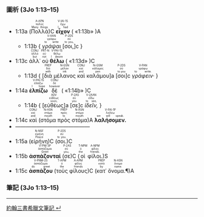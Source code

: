 ### 圖析 (3Jo 1:13–15)

- <rt>1:13a</rt> (<RUBY><ruby><ruby>Πολλὰ<rt>Many things</rt></ruby><rt>πολύς</rt></ruby><rt>A-APN</rt></RUBY>)C <RUBY><ruby><ruby><strong>εἶχον</strong><rt>I had</rt></ruby><rt>ἔχω</rt></ruby><rt>V-IAI-1S</rt></RUBY> ( «<rt>1:13b</rt>» )A
	- <rt>1:13b</rt> { <RUBY><ruby><ruby><em>γράψαι</em><rt>to write</rt></ruby><rt>γράφω</rt></ruby><rt>V-AAN</rt></RUBY> <rt>[</rt><RUBY><ruby><ruby>σοι,<rt>to you,</rt></ruby><rt>σύ</rt></ruby><rt>P-2DS</rt></RUBY><rt>]c</rt> }
- <rt>1:13c</rt> <RUBY><ruby><ruby>ἀλλ᾽<rt>but</rt></ruby><rt>ἀλλά</rt></ruby><rt>CONJ</rt></RUBY> <RUBY><ruby><ruby>οὐ<rt>not</rt></ruby><rt>οὐ</rt></ruby><rt>PRT-N</rt></RUBY> <RUBY><ruby><ruby><strong>θέλω</strong><rt>I desire</rt></ruby><rt>θέλω</rt></ruby><rt>V-PAI-1S</rt></RUBY> ( «<rt>1:13d</rt>» )C
	- <rt>1:13d</rt> { <rt>[</rt><RUBY><ruby><ruby>διὰ<rt>with</rt></ruby><rt>διά</rt></ruby><rt>PREP</rt></RUBY> <RUBY><ruby><ruby>μέλανος<rt>ink</rt></ruby><rt>μέλαν</rt></ruby><rt>N-GSN</rt></RUBY> <RUBY><ruby><ruby>καὶ<rt>and</rt></ruby><rt>καί</rt></ruby><rt>CONJ</rt></RUBY> <RUBY><ruby><ruby>καλάμου<rt>pen</rt></ruby><rt>κάλαμος</rt></ruby><rt>N-GSM</rt></RUBY><rt>]a</rt> <rt>[</rt><RUBY><ruby><ruby>σοι<rt>to you</rt></ruby><rt>σύ</rt></ruby><rt>P-2DS</rt></RUBY><rt>]c</rt> <RUBY><ruby><ruby><em>γράφειν·</em><rt>to write.</rt></ruby><rt>γράφω</rt></ruby><rt>V-PAN</rt></RUBY> }
- <rt>1:14a</rt> <RUBY><ruby><ruby><strong>ἐλπίζω</strong><rt>I hope</rt></ruby><rt>ἐλπίζω</rt></ruby><rt>V-PAI-1S</rt></RUBY> <RUBY><ruby><ruby>δὲ<rt>however</rt></ruby><rt>δέ</rt></ruby><rt>CONJ</rt></RUBY> ( «<rt>1:14b</rt>» )C
	- <rt>1:14b</rt> { <rt>[</rt><RUBY><ruby><ruby>εὐθέως<rt>soon,</rt></ruby><rt>εὐθέως</rt></ruby><rt>ADV</rt></RUBY><rt>]a</rt> <rt>[</rt><RUBY><ruby><ruby>σε<rt>you</rt></ruby><rt>σύ</rt></ruby><rt>P-2AS</rt></RUBY><rt>]c</rt> <RUBY><ruby><ruby><em>ἰδεῖν,</em><rt>to see,</rt></ruby><rt>εἴδω</rt></ruby><rt>V-2AAN</rt></RUBY> }
- <rt>1:14c</rt> <RUBY><ruby><ruby>καὶ<rt>and</rt></ruby><rt>καί</rt></ruby><rt>CONJ</rt></RUBY> (<RUBY><ruby><ruby>στόμα<rt>mouth</rt></ruby><rt>στόμα</rt></ruby><rt>N-ASN</rt></RUBY> <RUBY><ruby><ruby>πρὸς<rt>to</rt></ruby><rt>πρός</rt></ruby><rt>PREP</rt></RUBY> <RUBY><ruby><ruby>στόμα<rt>mouth</rt></ruby><rt>στόμα</rt></ruby><rt>N-ASN</rt></RUBY>)A <RUBY><ruby><ruby><strong>λαλήσομεν.</strong><rt>we will speak.</rt></ruby><rt>λαλέω</rt></ruby><rt>V-FAI-1P</rt></RUBY> 
- ——————————————
- <rt>1:15a</rt> (<RUBY><ruby><ruby>εἰρήνη<rt>Peace</rt></ruby><rt>εἰρήνη</rt></ruby><rt>N-NSF</rt></RUBY>)C (<RUBY><ruby><ruby>σοι.<rt>to you.</rt></ruby><rt>σύ</rt></ruby><rt>P-2DS</rt></RUBY>)C 
- <rt>1:15b</rt> <RUBY><ruby><ruby><strong>ἀσπάζονταί</strong><rt>Greet</rt></ruby><rt>ἀσπάζομαι</rt></ruby><rt>V-PNI-3P</rt></RUBY> (<RUBY><ruby><ruby>σε<rt>you,</rt></ruby><rt>σύ</rt></ruby><rt>P-2AS</rt></RUBY>)C (<RUBY><ruby><ruby>οἱ<rt>the</rt></ruby><rt>ὁ</rt></ruby><rt>T-NPM</rt></RUBY> <RUBY><ruby><ruby>φίλοι.<rt>friends.</rt></ruby><rt>φίλος</rt></ruby><rt>A-NPM</rt></RUBY>)S 
- <rt>1:15c</rt> <RUBY><ruby><ruby><strong>ἀσπάζου</strong><rt>do greet</rt></ruby><rt>ἀσπάζομαι</rt></ruby><rt>V-PNM-2S</rt></RUBY> (<RUBY><ruby><ruby>τοὺς<rt>the</rt></ruby><rt>ὁ</rt></ruby><rt>T-APM</rt></RUBY> <RUBY><ruby><ruby>φίλους<rt>friends</rt></ruby><rt>φίλος</rt></ruby><rt>A-APM</rt></RUBY>)C (<RUBY><ruby><ruby>κατ᾽<rt>by</rt></ruby><rt>κατά</rt></ruby><rt>PREP</rt></RUBY> <RUBY><ruby><ruby>ὄνομα.¶<rt>name.</rt></ruby><rt>ὄνομα</rt></ruby><rt>N-ASN</rt></RUBY>)A





### 筆記 (3Jo 1:13–15)




---

[約翰三書希臘文筆記 ↵](3John-Notes.md)

